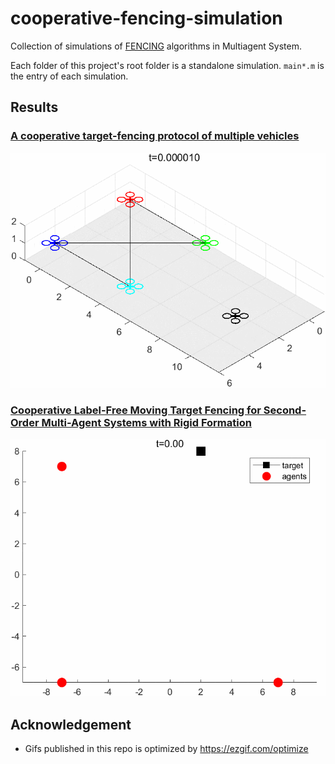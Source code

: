 # cooperative-fencing-simulation
Collection of simulations of [FENCING](https://doi.org/10.1016/j.automatica.2019.05.034) algorithms in Multiagent System.

Each folder of this project's root folder is a standalone simulation.
`main*.m` is the entry of each simulation.

## Results

### [A cooperative target-fencing protocol of multiple vehicles](https://doi.org/10.1016/j.automatica.2019.05.034)

![](chen2019/chen2019-ezgif.com-optimize.gif)

### [Cooperative Label-Free Moving Target Fencing for Second-Order Multi-Agent Systems with Rigid Formation](https://doi.org/10.1016/j.automatica.2024.111558)

![](hu2024/hu2024labelfree-ezgif.com-optimize.gif)


## Acknowledgement

- Gifs published in this repo is optimized by <https://ezgif.com/optimize>


